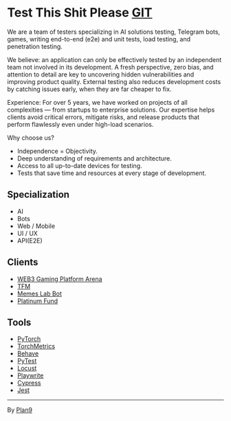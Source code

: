 # Test This Shit Please                       [GIT](./docs/ru/readme.md)

We are a team of testers specializing in AI solutions testing, Telegram bots, games, writing end-to-end (e2e) and unit tests, load testing, and penetration testing.

We believe: an application can only be effectively tested by an independent team not involved in its development. A fresh perspective, zero bias, and attention to detail are key to uncovering hidden vulnerabilities and improving product quality. External testing also reduces development costs by catching issues early, when they are far cheaper to fix.

Experience: For over 5 years, we have worked on projects of all complexities — from startups to enterprise solutions. Our expertise helps clients avoid critical errors, mitigate risks, and release products that perform flawlessly even under high-load scenarios.

Why choose us?

- Independence = Objectivity.
- Deep understanding of requirements and architecture.
- Access to all up-to-date devices for testing.
- Tests that save time and resources at every stage of development.


## Specialization
- AI
- Bots
- Web / Mobile
- UI / UX
- API(E2E)

## Clients
- [WEB3 Gaming Platform Arena](https://arenavs.com)
- [TFM](https://tfm.com)
- [Memes Lab Bot](https://t.me/MemesLabBot)
- [Platinum Fund](https://platinum.fund)

## Tools
- [PyTorch](https://pytorch.org)
- [TorchMetrics](https://lightning.ai/docs/torchmetrics/stable)
- [Behave](https://behave.readthedocs.io)
- [PyTest](https://docs.pytest.org)
- [Locust](https://locust.io)
- [Playwrite](https://playwright.dev)
- [Cypress](https://www.cypress.io)
- [Jest](https://jestjs.io)

---

By <a href="https://plan9.tech" target="_blank">Plan9</a>
